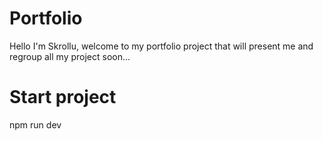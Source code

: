 # Portfolio

Hello I'm Skrollu, welcome to my portfolio project that will present me and regroup all my project soon...

# Start project
  
   npm run dev
